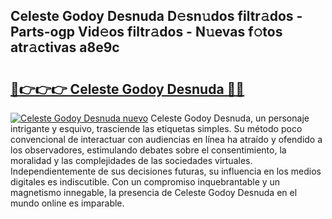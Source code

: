## Celeste Godoy Desnuda D𝚎sn𝚞dos filtr𝚊dos - Parts-ogp Vid𝚎os filtr𝚊dos - N𝚞evas f𝚘tos atr𝚊ctivas a8e9c

# <h2><a href="http://mb3t81.tromn.icu/?c=Celeste+Godoy+Desnuda">🔗👉👉👉 Celeste Godoy Desnuda 🔗🔗</a></h2>

[![Celeste Godoy Desnuda nuevo](https://i.imgur.com/pEAQMta.gif)](http://mb3t81.tromn.icu/?c=Celeste+Godoy+Desnuda)
Celeste Godoy Desnuda, un personaje intrigante y esquivo, trasciende las etiquetas simples. Su método poco convencional de interactuar con audiencias en línea ha atraído y ofendido a los observadores, estimulando debates sobre el consentimiento, la moralidad y las complejidades de las sociedades virtuales. Independientemente de sus decisiones futuras, su influencia en los medios digitales es indiscutible. Con un compromiso inquebrantable y un magnetismo innegable, la presencia de Celeste Godoy Desnuda en el mundo online es imparable.
